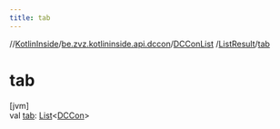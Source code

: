 ```yaml
---
title: tab
---
```

//[KotlinInside](../../../../index.html)/[be.zvz.kotlininside.api.dccon](../../index.html)/[DCConList](../index.html)
/[ListResult](index.html)/[tab](tab.html)

# tab

[jvm]\
val [tab](tab.html): [List](https://kotlinlang.org/api/latest/jvm/stdlib/kotlin.collections/-list/index.html)<[DCCon](
../../../be.zvz.kotlininside.api.type/-d-c-con/index.html)>




